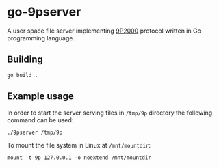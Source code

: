 go-9pserver
=====
A user space file server implementing [9P2000](https://en.wikipedia.org/wiki/9P_(protocol)) protocol written in Go programming language.
## Building
```
go build .
```
## Example usage
In order to start the server serving files in `/tmp/9p` directory the following command can be used:
```
./9pserver /tmp/9p
```
To mount the file system in Linux at `/mnt/mountdir`:
```
mount -t 9p 127.0.0.1 -o noextend /mnt/mountdir
```
